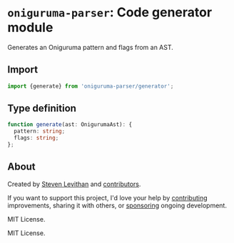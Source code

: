# `oniguruma-parser`: Code generator module

Generates an Oniguruma pattern and flags from an AST.

## Import

```js
import {generate} from 'oniguruma-parser/generator';
```

## Type definition

```ts
function generate(ast: OnigurumaAst): {
  pattern: string;
  flags: string;
};
```

## About

Created by [Steven Levithan](https://github.com/slevithan) and [contributors](https://github.com/slevithan/oniguruma-parser/graphs/contributors).

If you want to support this project, I'd love your help by [contributing](https://github.com/slevithan/oniguruma-parser/blob/main/CONTRIBUTING.md) improvements, sharing it with others, or [sponsoring](https://github.com/sponsors/slevithan) ongoing development.

MIT License.

MIT License.

